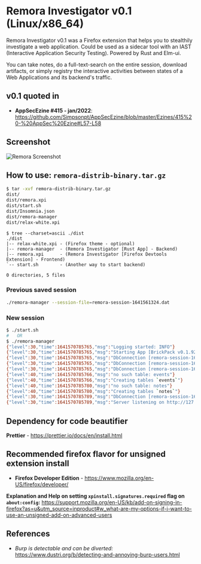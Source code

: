 # Remora Investigator v0.1 (Linux/x86_64)


Remora Investigator v0.1 was a Firefox extension that helps you to stealthily investigate a web application. Could be used as a sidecar tool with an IAST (Interactive Application Security Testing). Powered by Rust and Elm-ui.

You can take notes, do a full-text-search on the entire session, download artifacts, or simply registry the interactive activities between states of a Web Applications and its backend's traffic.

## v0.1 quoted in
- **AppSecEzine #415 - jan/2022**: https://github.com/Simpsonpt/AppSecEzine/blob/master/Ezines/415%20-%20AppSec%20Ezine#L57-L58


## Screenshot
![Remora Screenshot](/doc/img/remora.png "Remora Investigator")


## How to use: `remora-distrib-binary.tar.gz`
```sh
$ tar -xvf remora-distrib-binary.tar.gz 
dist/
dist/remora.xpi
dist/start.sh
dist/Insomnia.json
dist/remora-manager
dist/relax-white.xpi
```
```
$ tree --charset=ascii ./dist
./dist
|-- relax-white.xpi - (Firefox theme - optional)
|-- remora-manager  - (Remora Investigator [Rust App] - Backend) 
|-- remora.xpi      - (Remora Investigator [Firefox Devtools Extension] - Frontend)
`-- start.sh        - (Another way to start backend)

0 directories, 5 files
```

### Previous saved session

```sh
./remora-manager --session-file=remora-session-1641561324.dat
```

### New session
```sh
$ ./start.sh 
#   OR
$ ./remora-manager
{"level":30,"time":1641570785765,"msg":"Logging started: INFO"}
{"level":30,"time":1641570785765,"msg":"Starting App [BrickPack v0.1.92]:"}
{"level":30,"time":1641570785765,"msg":"DbConnection [remora-session-1641570785.dat]: MODE (application_db) Initializing"}
{"level":30,"time":1641570785765,"msg":"DbConnection [remora-session-1641570785.dat]: MODE (application_db) Connected"}
{"level":30,"time":1641570785765,"msg":"DbConnection [remora-session-1641570785.dat]: Bootstraping"}
{"level":40,"time":1641570785766,"msg":"no such table: events"}
{"level":40,"time":1641570785766,"msg":"Creating tables `events`"}
{"level":40,"time":1641570785780,"msg":"no such table: notes"}
{"level":40,"time":1641570785780,"msg":"Creating tables `notes`"}
{"level":30,"time":1641570785789,"msg":"DbConnection [remora-session-1641570785.dat]: Bootstraped"}
{"level":30,"time":1641570785789,"msg":"Server listening on http://127.0.0.1:65432"}
```

## Dependency for code beautifier

**Prettier** - https://prettier.io/docs/en/install.html


## Recommended firefox flavor for unsigned extension install

- **Firefox Developer Edition** - https://www.mozilla.org/en-US/firefox/developer/

**Explanation and Help on setting `xpinstall.signatures.required` flag on `about:config`:** https://support.mozilla.org/en-US/kb/add-on-signing-in-firefox?as=u&utm_source=inproduct#w_what-are-my-options-if-i-want-to-use-an-unsigned-add-on-advanced-users

## References

- *Burp is detectable and can be diverted:* https://www.dustri.org/b/detecting-and-annoying-burp-users.html

